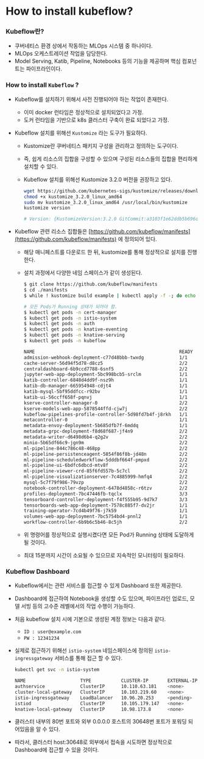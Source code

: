 # How to install kubeflow?

### Kubeflow란?

- 쿠버네티스 환경 상에서 작동하는 MLOps 시스템 중 하나이다.
- MLOps 오케스트레이션 작업을 담당한다.
- Model Serving, Katib, Pipeline, Notebooks 등의 기능을 제공하며 핵심 컴포넌트는 파이프라인이다.

### How to install `Kubeflow` ?

- Kubeflow를 설치하기 위해서 사전 진행되어야 하는 작업이 존재한다.
    - 이미 docker 런타임은 정상적으로 설치되었다고 가정.
    - 도커 런타임을 기반으로 k8s 클러스터 구축이 완료 되었다고 가정.
- Kubeflow 설치를 위해선 `Kustomize` 라는 도구가 필요하다.
    - Kustomize란 쿠버네티스 패키지 구성을 관리하고 정의하는 도구이다.
    - 즉, 쉽게 리소스의 집합을 구성할 수 있으며 구성된 리소스들의 집합을 편리하게 설치할 수 있다.
    - Kubeflow 설치를 위해선 Kustomize 3.2.0 버전을 권장하고 있다.
        
        ```bash
        wget https://github.com/kubernetes-sigs/kustomize/releases/download/v3.2.0/kustomize_3.2.0_linux_amd64
        chmod +x kustomize_3.2.0_linux_amd64
        sudo mv kustomize_3.2.0_linux_amd64 /usr/local/bin/kustomize
        kustomize version
        
        # Version: {KustomizeVersion:3.2.0 GitCommit:a3103f1e62ddb5b696daa3fd359bb6f2e8333b49 BuildDate:2019-09-18T16:26:36Z GoOs:linux GoArch:amd64}
        ```
        
- Kubeflow 관련 리소스 집합들은 [https://github.com/kubeflow/manifests](https://github.com/kubeflow/manifests) 에 정의되어 있다.
    - 해당 매니페스트를 다운로드 한 뒤, kustomize를 통해 정상적으로 설치를 진행한다.
    - 설치 과정에서 다양한 네임 스페이스가 같이 생성된다.
        
        ```bash
        $ git clone https://github.com/kubeflow/manifests
        $ cd ./manifests
        $ while ! kustomize build example | kubectl apply -f -; do echo "Retrying to apply resources"; sleep 10; done
        
        # 모든 Pods가 Running 상태가 되어야 함.
        $ kubectl get pods -n cert-manager
        $ kubectl get pods -n istio-system
        $ kubectl get pods -n auth
        $ kubectl get pods -n knative-eventing
        $ kubectl get pods -n knative-serving
        $ kubectl get pods -n kubeflow
        
        NAME                                                     READY   STATUS    RESTARTS   AGE
        admission-webhook-deployment-c77d48bbb-twxdg             1/1     Running   0          2d8h
        cache-server-56d94f5d78-d8cz5                            2/2     Running   0          2d8h
        centraldashboard-6b9ccd7788-6snf5                        2/2     Running   0          2d8h
        jupyter-web-app-deployment-5bc998bcb5-srclm              1/1     Running   0          2d8h
        katib-controller-6848d4dd9f-nsz9h                        1/1     Running   0          2d8h
        katib-db-manager-665954948-cdjt4                         1/1     Running   0          2d8h
        katib-mysql-5bf95ddfcc-r92bv                             1/1     Running   0          2d8h
        katib-ui-56ccff658f-pqnvj                                1/1     Running   0          2d8h
        kserve-controller-manager-0                              2/2     Running   0          2d8h
        kserve-models-web-app-5878544ffd-cjw7j                   2/2     Running   0          2d8h
        kubeflow-pipelines-profile-controller-5d98fd7b4f-j8rkh   1/1     Running   0          2d8h
        metacontroller-0                                         1/1     Running   0          2d8h
        metadata-envoy-deployment-5b685dfb7f-6mddq               1/1     Running   0          2d8h
        metadata-grpc-deployment-f8d68f687-jf4n9                 2/2     Running   1          2d8h
        metadata-writer-d6498d6b4-q2g2v                          2/2     Running   0          2d8h
        minio-5b65df66c9-jgn9m                                   2/2     Running   0          2d8h
        ml-pipeline-844c786c48-468pp                             2/2     Running   4          2d8h
        ml-pipeline-persistenceagent-5854f86f8b-jd48n            2/2     Running   0          2d8h
        ml-pipeline-scheduledworkflow-5dddbf664f-pmpxd           2/2     Running   0          2d8h
        ml-pipeline-ui-6bdfc6dbcd-mtv8f                          2/2     Running   0          2d8h
        ml-pipeline-viewer-crd-85f6fd557b-5c7cl                  2/2     Running   1          2d8h
        ml-pipeline-visualizationserver-7c4885999-hmfq4          2/2     Running   0          2d8h
        mysql-5c7f79f986-79vzp                                   2/2     Running   0          2d8h
        notebook-controller-deployment-6478d4858c-r6tzv          2/2     Running   1          2d8h
        profiles-deployment-7bc47446fb-tqclx                     3/3     Running   1          2d8h
        tensorboard-controller-deployment-f4f555b95-9d7k7        3/3     Running   1          2d8h
        tensorboards-web-app-deployment-7578c885f7-dv2jr         1/1     Running   0          2d8h
        training-operator-7cd4b49f76-j7k59                       1/1     Running   0          2d8h
        volumes-web-app-deployment-7bc5754bd4-pnnl2              1/1     Running   0          2d8h
        workflow-controller-6b9b6c5b46-8c5jh                     2/2     Running   1          2d8h
        ```
        
    - 위 명령어를 정상적으로 실행시켰다면 모든 Pod가 Running 상태에 도달하게 될 것이다.
    - 최대 15분까지 시간이 소요될 수 있으므로 지속적인 모니터링이 필요하다.
    

### Kubeflow Dashboard

- Kubeflow에서는 관련 서비스를 접근할 수 있게 Dashboard 또한 제공한다.
- Dashboard에 접근하여 Notebook을 생성할 수도 있으며, 파이프라인 업로드, 모델 서빙 등의 고수준 레벨에서의 작업 수행이 가능하다.
- 처음 kubeflow 설치 시에 기본으로 생성된 계정 정보는 다음과 같다.
    - `ID : user@example.com`
    - `PW : 12341234`
- 실제로 접근하기 위해선 `istio-system` 네임스페이스에 정의된 `istio-ingressgateway` 서비스를 통해 접근 할 수 있다.
    
    ```bash
    kubectl get svc -n istio-system
    
    NAME                    TYPE           CLUSTER-IP       EXTERNAL-IP   PORT(S)                                                                      AGE
    authservice             ClusterIP      10.110.63.181    <none>        8080/TCP                                                                     2d8h
    cluster-local-gateway   ClusterIP      10.103.219.60    <none>        15020/TCP,80/TCP                                                             2d8h
    istio-ingressgateway    LoadBalancer   10.96.20.253     <pending>     15021:30662/TCP,80:30648/TCP,443:31236/TCP,31400:32092/TCP,15443:31748/TCP   2d8h
    istiod                  ClusterIP      10.105.179.147   <none>        15010/TCP,15012/TCP,443/TCP,15014/TCP                                        2d8h
    knative-local-gateway   ClusterIP      10.98.173.8      <none>        80/TCP                                                                       2d8h
    ```
    
- 클러스터 내부의 80번 포트와 외부 0.0.0.0 호스트의 30648번 포트가 포워딩 되어있음을 알 수 있다.
- 따라서, 클러스터 host:30648로 외부에서 접속을 시도하면 정상적으로 Dashboard에 접근할 수 있을 것이다.